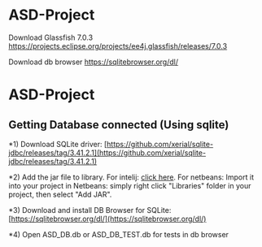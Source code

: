 # ASD-Project

Download Glassfish 7.0.3
https://projects.eclipse.org/projects/ee4j.glassfish/releases/7.0.3

Download db browser
https://sqlitebrowser.org/dl/

# ASD-Project

## Getting Database connected (Using sqlite)
*1)
Download SQLite driver: [https://github.com/xerial/sqlite-jdbc/releases/tag/3.41.2.1](https://github.com/xerial/sqlite-jdbc/releases/tag/3.41.2.1)

*2)
Add the jar file to library. For intelij: [click here](https://stackoverflow.com/questions/1051640/correct-way-to-add-external-jars-lib-jar-to-an-intellij-idea-project).
For netbeans: Import it into your project in Netbeans: simply right click "Libraries" folder in your project, then select "Add JAR".

*3)
Download and install DB Browser for SQLite: [https://sqlitebrowser.org/dl/](https://sqlitebrowser.org/dl/)

*4)
Open ASD_DB.db or ASD_DB_TEST.db for tests in db browser
